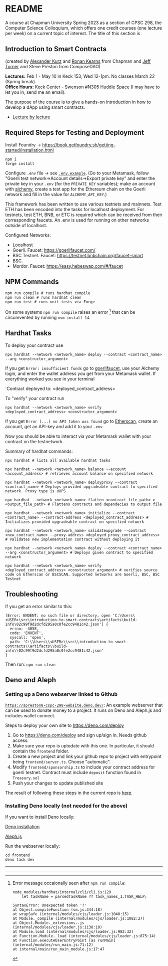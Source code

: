 # README

A course at Chapman University Spring 2023 as a section of CPSC 298, the Computer Science Colloquium, which offers one credit courses (one lecture per week) on a current topic of interest. The title of this section is

## Introduction to Smart Contracts

(created by [Alexander Kurz](https://www.chapman.edu/our-faculty/alexander-kurz) and [Ronan Kearns](https://www.linkedin.com/in/ronank/) from Chapman and [Jeff Turner](https://www.linkedin.com/in/composedao/) and Steve Preston from ComposeDAO)

**Lectures:** Feb 1 - May 10 in Keck 153, Wed 12-1pm. No classes March 22 (Spring break).  
**Office Hours:** Keck Center - Swenson #N305 Huddle Space (I may have to let you in, send me an email).  

The purpose of the course is to give a hands-on introduction in how to develop a dApp using smart contracts.

- [Lecture by lecture](lectures/lecture-by-lecture.md)

## Required Steps for Testing and Deployment

Install Foundry -> https://book.getfoundry.sh/getting-started/installation.html

```
npm i 
forge install 
```

Configure `.env` file -> see [`.env.example`](https://github.com/alexhkurz/introduction-to-smart-contracts/blob/main/.env.example). (Go to your Metamask, follow "Goerli test network->Account details->Export private key" and enter the private key in your `.env` (for the `PRIVATE_KEY` variables); make an account with [alchemy](https://www.alchemy.com/), create a test app for the Ethereum chain on the Goerli network and fill in the value for `ALCHEMY_API_KEY`.)

This framework has been written to use various testnets and mainnets. Test ETH has been encoded into the tasks for localhost deployment. For testnets, test ETH, BNB, or ETC is required which can be received from their corresponding faucets. An .env is used for running on other networks outside of localhost.

Configured Networks:

- Localhost
- Goerli. Faucet: https://goerlifaucet.com/
- BSC Testnet. Faucet: https://testnet.bnbchain.org/faucet-smart
- BSC.
- Mordor. Faucet: https://easy.hebeswap.com/#/faucet

## NPM Commands

```
npm run compile # runs hardhat compile
npm run clean # runs hardhat clean
npm run test # runs unit tests via Forge
```

On some systems `npm run compile` raises an error [^error] that can be circumvented by running `nvm install 14`.

## Hardhat Tasks

To deploy your contract use

```
npx hardhat --network <network_name> deploy --contract <contract_name> --arg <constructor_argument>
```

If you get `Error: insufficient funds` go to [goerlifaucet](https://goerlifaucet.com/), use your Alchemy login, and enter the wallet address you get from your Metamask wallet. If everything worked you see in your terminal

`Contract deployed to: <deployed_contract_address>    

To "verify" your contract run

```
npx hardhat --network <network_name> verify <deployed_contract_address> <constructor_argument>
```

If you get `Error [...] no API token was found` go to [Etherscan](https://etherscan.io/), create an account, get an API-key and add it to your `.env` 

Now you should be able to interact via your Metamask wallet with your contract on the testnetwork.

Summary of hardhat commands:

```
npx hardhat # lists all available hardhat tasks

npx hardhat --network <network_name> balance --account <account_address> # retrieves account balance on specified network

npx hardhat --network <network_name> deployproxy --contract <contract_name> # Deploys provided upgradeable contract to specified network. Proxy type is UUPS

npx hardhat --network <network_name> flatten <contract_file_path> > <output_file_path> # Flattens contracts and dependecies to output file

npx hardhat --network <network_name> initialize --contract <contract_name> --contract-address <deployed_contract_address> # Initializes provided upgradeable contract on specified network

npx hardhat --network <network_name> validateupgrade --contract <new_contract_name> --proxy-address <deployed_proxy_contract_address> # Validates new implementation contract without deploying it

npx hardhat --network <network_name> deploy --contract <contract_name> --arg <constructor_argument> # Deploys given contract to specified network

npx hardhat --network <network_name> verify <deployed_contract_address> <constructor_argument> # verifies source code on Etherscan or BSCSCAN. Supported networks are Goerli, BSC, BSC Testnet
```

## Troubleshooting

If you get an error similar to this:
```
[Error: ENOENT: no such file or directory, open 'C:\Users\<USER>\src\introduction-to-smart-contracts\artifacts\build-info\02c99f9d2dcfd295a0c0fe2cc9481c42.json'] {
  errno: -4058,
  code: 'ENOENT',
  syscall: 'open',
  path: 'C:\\Users\\<USER>\\src\\introduction-to-smart-contracts\\artifacts\\build-info\\02c99f9d2dcfd295a0c0fe2cc9481c42.json'
}
```
Then run: `npm run clean`

## Deno and Aleph

### Setting up a Deno webserver linked to Github

[`https://spreston8-cspc-298-website.deno.dev/`](https://spreston8-cspc-298-website.deno.dev/): An example webserver that can be used to donate money to a project. It runs on Deno and Aleph.js and includes wallet connect.

Steps to deploy your own site to https://deno.com/deploy

1. Go to https://deno.com/deploy and sign up/sign in. Needs github access.
2. Make sure your repo is uptodate with this one. In particular, it should contain the `frontend` folder.
3. Create a new project and link your github repo to project with entrypoint being `frontend/server.ts`. Choose "automatic".
4. Modify `frontend/sponsorship.ts` to include your contract address for goerli testnet. Contract must include `deposit` function found in `Treasury.sol`
5. Push your changes to update published site

The result of following these steps in the current repo is [here](https://intro-smart-contracts.deno.dev/).
### Installing Deno locally (not needed for the above)

If you want to install Deno locally:

[Deno installation](https://deno.com/manual@v1.33.1/getting_started/installation)

[Aleph.js](https://alephjs.org/)

Run the webserver locally:

```
cd frontend
deno task dev
```

---

---

[^error]: Error message occaionally seen after `npm run compile`:

    ```
    node_modules/hardhat/internal/cli/cli.js:129
        let taskName = parsedTaskName ?? task_names_1.TASK_HELP;
    
    SyntaxError: Unexpected token '?'
    at Object.compileFunction (vm.js:344:18)
    at wrapSafe (internal/modules/cjs/loader.js:1048:15)
    at Module._compile (internal/modules/cjs/loader.js:1082:27)
    at Object.Module._extensions..js (internal/modules/cjs/loader.js:1138:10)
    at Module.load (internal/modules/cjs/loader.js:982:32)
    at Function.Module._load (internal/modules/cjs/loader.js:875:14)
    at Function.executeUserEntryPoint [as runMain] (internal/modules/run_main.js:71:12)
    at internal/main/run_main_module.js:17:47
    ```
